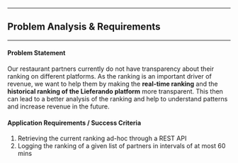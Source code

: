 
---
## Problem Analysis & Requirements
---
#### Problem Statement
Our restaurant partners currently do not have transparency about their ranking on different platforms. As the ranking is an important driver of revenue, we want to help them by making the **real-time ranking** and the **historical ranking of the Lieferando platform** more transparent. This then can lead to a better analysis of the ranking and help to understand patterns and increase revenue in the future.

#### Application Requirements / Success Criteria
1. Retrieving the current ranking ad-hoc through a REST API
2. Logging the ranking of a given list of partners in intervals of at most 60 mins

